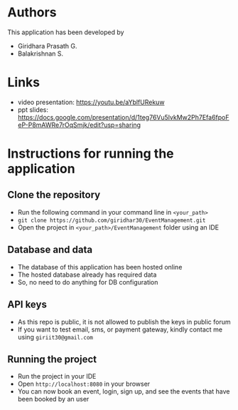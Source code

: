 # Authors
This application has been developed by 
  + Giridhara Prasath G.  
  + Balakrishnan S.

# Links
  + video presentation: https://youtu.be/aYblfURekuw
  + ppt slides: https://docs.google.com/presentation/d/1teg76Vu5lvkMw2Ph7Efa6fpoFeP-P8mAWRe7rOqSmjk/edit?usp=sharing

# Instructions for running the application

## Clone the repository
 + Run the following command in your command line in `<your_path>`
 + `git clone https://github.com/giridhar30/EventManagement.git`
 + Open the project in `<your_path>/EventManagement` folder using an IDE 

## Database and data
 + The database of this application has been hosted online
 + The hosted database already has required data
 + So, no need to do anything for DB configuration
 
## API keys
 + As this repo is public, it is not allowed to publish the keys in public forum
 + If you want to test email, sms, or payment gateway, kindly contact me using `giriit30@gmail.com`
 
## Running the project
 + Run the project in your IDE
 + Open `http://localhost:8080` in your browser
 + You can now book an event, login, sign up, and see the events that have been booked by an user
